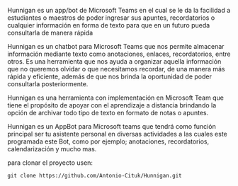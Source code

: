 
Hunnigan es un app/bot de Microsoft Teams en el cual se le da la facilidad a estudiantes o maestros de poder ingresar sus apuntes, recordatorios o cualquier información en forma de texto para que en un futuro pueda consultarla de manera rápida

Hunnigan es un chatbot para Microsoft Teams que nos permite almacenar información mediante texto como anotaciones, enlaces, recordatorios, entre otros. Es una herramienta que nos ayuda a organizar aquella información que no queremos olvidar o que necesitamos recordar, de una manera más rápida y eficiente, además de que nos brinda la oportunidad de poder consultarla posteriormente.

Hunnigan es una herramienta con implementación en Microsoft Team que tiene el propósito de apoyar con el aprendizaje a distancia brindando la opción de archivar todo tipo de texto en formato de notas o apuntes.

Hunnigan es un AppBot para Microsoft teams que tendrá como función principal ser tu asistente personal en diversas actividades a las cuales este programada este Bot, como por ejemplo; anotaciones, recordatorios, calendarización y mucho mas.

para clonar el proyecto usen:
~~~
git clone https://github.com/Antonio-Cituk/Hunnigan.git
~~~
